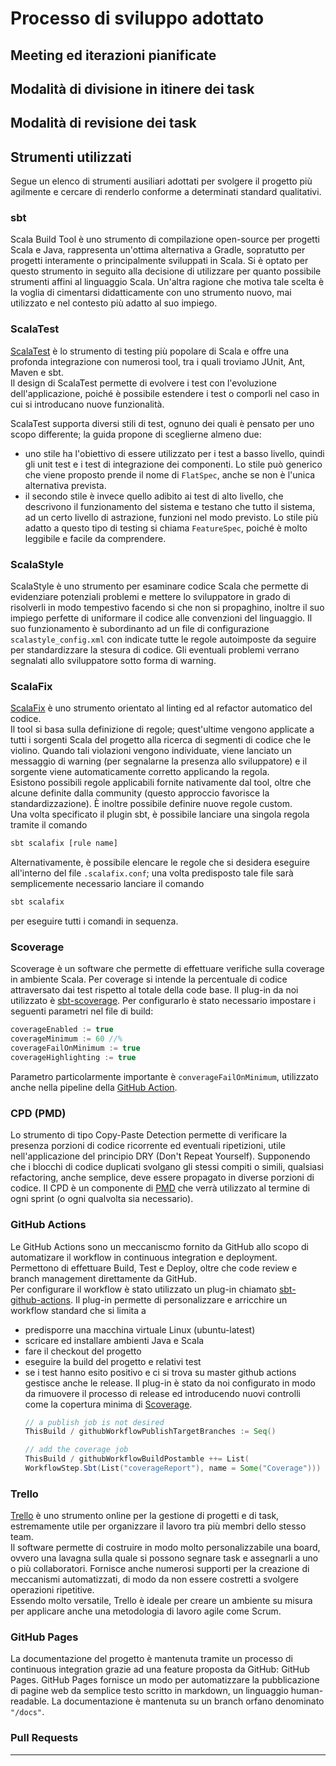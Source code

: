 # Processo di sviluppo adottato

## Meeting ed iterazioni pianificate

## Modalità di divisione in itinere dei task

## Modalità di revisione dei task

## Strumenti utilizzati

Segue un elenco di strumenti ausiliari adottati per svolgere il progetto più agilmente e cercare di renderlo conforme a
determinati standard qualitativi.

### sbt

Scala Build Tool è uno strumento di compilazione open-source per progetti Scala e Java, rappresenta un'ottima
alternativa a Gradle, sopratutto per progetti interamente o principalmente sviluppati in Scala. Si è optato per questo
strumento in seguito alla decisione di utilizzare per quanto possibile strumenti affini al linguaggio Scala. Un'altra
ragione che motiva tale scelta è la voglia di cimentarsi didatticamente con uno strumento nuovo, mai utilizzato e nel
contesto più adatto al suo impiego.

### ScalaTest

[ScalaTest](https://www.scalatest.org/) è lo strumento di testing più popolare di Scala e offre una profonda integrazione con numerosi tool, tra i quali troviamo JUnit, Ant, Maven e sbt.  
Il design di ScalaTest permette di evolvere i test con l'evoluzione dell'applicazione, poiché è possibile estendere i test o comporli nel caso in cui si introducano nuove funzionalità.  

ScalaTest supporta diversi stili di test, ognuno dei quali è pensato per uno scopo differente; la guida propone di sceglierne almeno due:
- uno stile ha l'obiettivo di essere utilizzato per i test a basso livello, quindi gli unit test e i test di integrazione dei componenti. Lo stile può generico che viene proposto prende il nome di ``FlatSpec``, anche se non è l'unica alternativa prevista.
- il secondo stile è invece quello adibito ai test di alto livello, che descrivono il funzionamento del sistema e testano che tutto il sistema, ad un certo livello di astrazione, funzioni nel modo previsto. Lo stile più adatto a questo tipo di testing si chiama ``FeatureSpec``, poiché è molto leggibile e facile da comprendere.

### ScalaStyle

ScalaStyle è uno strumento per esaminare codice Scala che permette di evidenziare potenziali problemi e mettere lo
sviluppatore in grado di risolverli in modo tempestivo facendo si che non si propaghino, inoltre il suo impiego perfette
di uniformare il codice alle convenzioni del linguaggio. Il suo funzionamento è subordinanto ad un file di
configurazione ``scalastyle_config.xml`` con indicate tutte le regole autoimposte da seguire per standardizzare la
stesura di codice. Gli eventuali problemi verrano segnalati allo sviluppatore sotto forma di warning.

### ScalaFix
[ScalaFix](https://github.com/scalacenter/scalafix) è uno strumento orientato al linting ed al refactor automatico del codice.\
Il tool si basa sulla definizione di regole; quest'ultime vengono applicate a tutti i sorgenti Scala del progetto alla ricerca di segmenti di codice che le violino. Quando tali violazioni vengono individuate, viene lanciato un messaggio di warning (per segnalarne la presenza allo sviluppatore) e il sorgente viene automaticamente corretto applicando la regola.\
Esistono possibili regole applicabili fornite nativamente dal tool, oltre che alcune definite dalla community (questo approccio favorisce la standardizzazione). È inoltre possibile definire nuove regole custom.\
Una volta specificato il plugin sbt, è possibile lanciare una singola regola tramite il comando 
  ```bash
sbt scalafix [rule name]
  ```
Alternativamente, è possibile elencare le regole che si desidera eseguire all'interno del file ``.scalafix.conf``; una volta predisposto tale file sarà semplicemente necessario lanciare il comando
  ```bash
sbt scalafix
  ```
per eseguire tutti i comandi in sequenza.

### Scoverage

Scoverage è un software che permette di effettuare verifiche sulla coverage in ambiente Scala. Per coverage si intende
la percentuale di codice attraversato dai test rispetto al totale della code base. Il plug-in da noi utilizzato
è [sbt-scoverage](https://github.com/scoverage/sbt-scoverage). Per configurarlo è stato necessario impostare i seguenti
parametri nel file di build:

  ```scala
coverageEnabled := true
coverageMinimum := 60 //%
coverageFailOnMinimum := true
coverageHighlighting := true
  ```

Parametro particolarmente importante è ``converageFailOnMinimum``, utilizzato anche nella pipeline della
[GitHub Action](#github-actions).

### CPD (PMD)

Lo strumento di tipo Copy-Paste Detection permette di verificare la presenza porzioni di codice ricorrente ed eventuali
ripetizioni, utile nell'applicazione del principio DRY (Don't Repeat Yourself). Supponendo che i blocchi di codice
duplicati svolgano gli stessi compiti o simili, qualsiasi refactoring, anche semplice, deve essere propagato in diverse
porzioni di codice. Il CPD è un componente di [PMD](https://pmd.github.io/latest/pmd_userdocs_cpd.html) che verrà
utilizzato al termine di ogni sprint (o ogni qualvolta sia necessario).

### GitHub Actions

Le GitHub Actions sono un meccaniscmo fornito da GitHub allo scopo di automatizare il workflow in continuous integration
e deployment. Permettono di effettuare Build, Test e Deploy, oltre che code review e branch management direttamente da
GitHub.  
Per configurare il workflow è stato utilizzato un plug-in chiamato
[sbt-github-actions](https://github.com/djspiewak/sbt-github-actions). Il plug-in permette di personalizzare e
arricchire un workflow standard che si limita a

- predisporre una macchina virtuale Linux (ubuntu-latest)
- scricare ed installare ambienti Java e Scala
- fare il checkout del progetto
- eseguire la build del progetto e relativi test
- se i test hanno esito positivo e ci si trova su master github actions gestisce anche le release. Il plug-in è stato da
  noi configurato in modo da rimuovere il processo di release ed introducendo nuovi controlli come la copertura minima
  di [Scoverage](#scoverage).
  ```scala
  // a publish job is not desired  
  ThisBuild / githubWorkflowPublishTargetBranches := Seq()

  // add the coverage job
  ThisBuild / githubWorkflowBuildPostamble ++= List(
  WorkflowStep.Sbt(List("coverageReport"), name = Some("Coverage")))
  ```

### Trello
[Trello](https://trello.com/it) è uno strumento online per la gestione di progetti e di task, estremamente utile per organizzare il lavoro tra più membri dello stesso team.  
Il software permette di costruire in modo molto personalizzabile una board, ovvero una lavagna sulla quale si possono segnare task e assegnarli a uno o più collaboratori. Fornisce anche numerosi supporti per la creazione di meccanismi automatizzati, di modo da non essere costretti a svolgere operazioni ripetitive.  
Essendo molto versatile, Trello è ideale per creare un ambiente su misura per applicare anche una metodologia di lavoro agile come Scrum.

### GitHub Pages

La documentazione del progetto è mantenuta tramite un processo di continuous integration grazie ad una feature proposta
da GitHub: GitHub Pages. GitHub Pages fornisce un modo per automatizzare la pubblicazione di pagine web da semplice
testo scritto in markdown, un linguaggio human-readable. La documentazione è mantenuta su un branch orfano denominato
``"/docs"``.

### Pull Requests

---